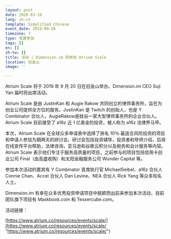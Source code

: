 ```yaml
---
layout: post
date: 2020-03-10
lang: zh-cn
template: Simplified Chinese
event_date: 2019-09-20
timezone: 7
type: 受邀参加
tags: []
en: []
zh-tw: []
title: 活动 | Dimension.im 将参加 Atrium Scale
location: 旧金山
image: ''

---
```

Atrium Scale 将于 2019 年 9 月 20 日在旧金山举办。Dimension.im CEO Suji Yan 届时将出席活动。

Atrium Scale 是由 JustinKan 和 Augie Rakow 共同创立的律师事务所，旨在为创业公司提供全方位的服务。JustinKan 是 Twitch 的创始人，也是 Y Combinator 合伙人，AugieRakow是硅谷一家大型律师事务所的企业合伙人。Atrium Scale 目前接受了 a16z 近 1 亿美金的投资，被人称为 a16z 法律界马甲。

本次，Atrium Scale 在全球众多申请表中选择了排名 10％ 最适合风险投资的项目和申请人参加为期两天的研讨会。研讨会包括投资辅导，投资者和导师介绍，后续在线宣传平台帮助，法律咨询，亚马逊和谷歌云积分以及税务和会计服务等内容。Atrium Scale 表示他们专注于服务高质量的项目，之前参与的项目包括信用卡创业公司 Final（由高盛收购）和太阳金融服务公司 Wunder Capital 等。

参加本次活动的嘉宾有 Y Combinator 首席执行官 MichaelSeibel、a16z 合伙人 Connie Chan、Accel 合伙人 Dan Levine、NEA 合伙人 Rick Yang 等众多知名人士。

Dimension.im 有幸在众多优秀投资申请项目中脱颖而出前来参加本次活动，目前团队旗下项目有 Maskbook.com 和 Tessercube.com。

活动链接：

[https://www.atrium.co/resources/events/scale/](https://www.atrium.co/resources/events/scale/ "https://www.atrium.co/resources/events/scale/")